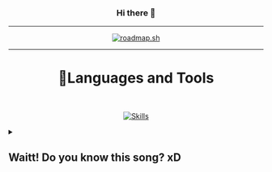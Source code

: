 <h3 align='center'> Hi there 👋 </h3>

---

<div align='center'>
  
[![roadmap.sh](https://roadmap.sh/card/wide/670bf8c7791f57dd60a4405d?variant=dark)](https://roadmap.sh) 

</div>

---

<h1 align='center'> 🚀Languages and Tools </h1>

<br>
<p align="center">
  <a href="https://skillicons.dev">
    <img src="https://skillicons.dev/icons?i=html,css,tailwind,js,ts,cs,go,react,nextjs,vue,threejs,nodejs,express,redux,mongodb,prisma,redis,jest,postman,docker,git" alt="Skills" />
  </a>
</p>

<details>
  <summary><h2>Waitt! Do you know this song? xD</h2></summary>
  
[![spotify-github-profile](https://spotify-github-profile.kittinanx.com/api/view?uid=31j3kcr6e67zb754exby27udxpsq&cover_image=true&theme=default&show_offline=false&background_color=000000&interchange=false&bar_color_cover=false)](https://spotify-github-profile.kittinanx.com/api/view?uid=31j3kcr6e67zb754exby27udxpsq&redirect=true)

</details>
<!--
**pirateskinerx/pirateskinerx** is a ✨ _special_ ✨ repository because its `README.md` (this file) appears on your GitHub profile.

Here are some ideas to get you started:

- 🔭 I’m currently working on Front-End Development.
- 🌱 I’m currently learning Back-End.
- 👯 I’m looking to collaborate on ...
- 🤔 I’m looking for help with ...
- 💬 Ask me about ...
- 📫 How to reach me: ...
- 😄 Pronouns: ...
- ⚡ Fun fact: lol
-->
